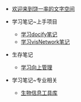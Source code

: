 - [欢迎来到饶一率的文字空间]()
- 学习笔记~上手项目
    - [学习docify笔记](study_note/docify.md)
    - [学习visNetwork笔记](study_note/visNetwork.md)

- 生存笔记
    - [学习向上管理](survive_note/up.md)

- 学习笔记~专业相关
    - [生物信息工具库](study_note/bio.md)
